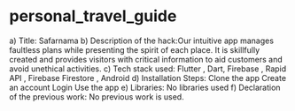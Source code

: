 # personal_travel_guide
a) Title: Safarnama 
b) Description of the hack:Our intuitive app manages faultless plans while presenting the spirit of each place. It is skillfully created and provides visitors with critical information to aid customers and avoid unethical activities.
c) Tech stack used: Flutter , Dart, Firebase , Rapid API , Firebase Firestore , Android 
d) Installation Steps: 
Clone the app
Create an account 
Login 
Use the app 
e) Libraries: No libraries used
f) Declaration of the previous work: No previous work is used.

